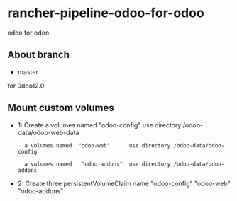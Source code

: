 # rancher-pipeline-odoo-for-odoo
odoo for odoo

## About branch

* master

for 0doo12.0



## Mount custom volumes

* 1: Create a volumes named  "odoo-config"   use directory /odoo-data/odoo-web-data
            
	    a volumes named  "odoo-web"      use directory /odoo-data/odoo-config
            
	    a volumes named   "odoo-addons"  use directory /odoo-data/odoo-addons

* 2: Create three persistentVolumeClaim name  "odoo-config" "odoo-web" "odoo-addons"

   

